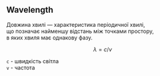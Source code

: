 ## Wavelength

Довжина хвилі — характеристика періодичної хвилі,  
що позначає найменшу відстань між точками простору,  
в яких хвиля має однакову фазу.  

```math
\lambda=c/v
```
`c` - швидкість світла  
`v` - частота  
